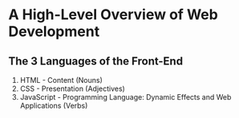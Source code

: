 # A High-Level Overview of Web Development

## The 3 Languages of the Front-End

1. HTML - Content (Nouns)
2. CSS - Presentation (Adjectives)
3. JavaScript - Programming Language: Dynamic Effects and Web Applications (Verbs)
